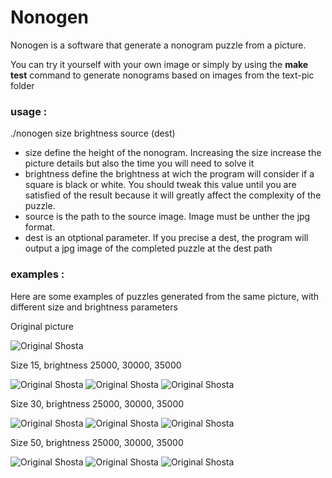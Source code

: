 # Nonogen

Nonogen is a software that generate a nonogram puzzle from a picture.

You can try it yourself with your own image or simply by using the **make test** command to generate nonograms based on images from the text-pic folder

### usage :
./nonogen size brightness source (dest)
* size define the height of the nonogram. Increasing the size increase the picture details but also the time you will need to solve it
* brightness define the brightness at wich the program will consider if a square is black or white. You should tweak this value until you are satisfied of the result because it will greatly affect the complexity of the puzzle.
* source is the path to the source image. Image must be unther the jpg format.
* dest is an otptional parameter. If you precise a dest, the program will output a jpg image of the completed puzzle at the dest path


### examples :

Here are some examples of puzzles generated from the same picture, with different size and brightness parameters

Original picture

![Original Shosta](https://i.imgur.com/yndINV8.jpg)

Size 15, brightness 25000, 30000, 35000

![Original Shosta](https://i.imgur.com/KS8hl7W.jpg)
![Original Shosta](https://i.imgur.com/cy5Udgw.jpg)
![Original Shosta](https://i.imgur.com/ncmat1l.jpg)

Size 30, brightness 25000, 30000, 35000

![Original Shosta](https://i.imgur.com/uPzO8eI.jpg)
![Original Shosta](https://i.imgur.com/qMTffuA.jpg)
![Original Shosta](https://i.imgur.com/IhdnWE7.jpg)

Size 50, brightness 25000, 30000, 35000

![Original Shosta](https://i.imgur.com/dagwsJu.jpg)
![Original Shosta](https://i.imgur.com/OTl76ws.jpg)
![Original Shosta](https://i.imgur.com/DkjYfnl.jpg)


